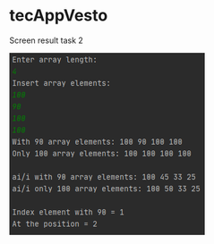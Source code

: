 <h1>tecAppVesto</h1>

<p>
</p> 
<p>Screen result task 2</p>
<img src=https://raw.githubusercontent.com/CuteFix/tecAppVesto/main/task/output.png></img>
